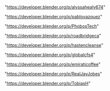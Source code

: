 "https://developer.blender.org/p/alyssahealy674"

"https://developer.blender.org/p/pablovazquez"

"https://developer.blender.org/p/PhobosTech"

"https://developer.blender.org/p/roadbridgeca"

"https://developer.blender.org/p/hastencleanse"

"https://developer.blender.org/p/globalcfs4"

"https://developer.blender.org/p/emiraticoffee"

"https://developer.blender.org/p/RealJayJobes"

"https://developer.blender.org/p/TobiasH"

 
